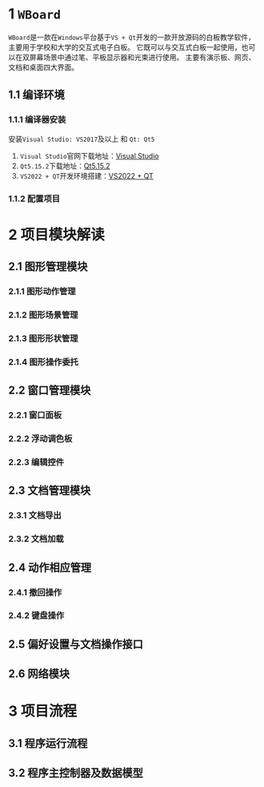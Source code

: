 # 1 `WBoard`
`WBoard`是一款在`Windows`平台基于`VS + Qt`开发的一款开放源码的白板教学软件，主要用于学校和大学的交互式电子白板。 它既可以与交互式白板一起使用，也可以在双屏幕场景中通过笔、平板显示器和光束进行使用。 主要有演示板、网页、文档和桌面四大界面。

## 1.1 编译环境

### 1.1.1 编译器安装
安装`Visual Studio: VS2017`及以上 和 `Qt: Qt5`
1. `Visual Studio`官网下载地址：[Visual Studio](https://visualstudio.microsoft.com/zh-hans/downloads/ "Visual Studio")
2. `Qt5.15.2`下载地址：[Qt5.15.2](https://download.qt.io/official_releases/online_installers/ "Qt5.15.2")
3. `VS2022 + QT`开发环境搭建：[VS2022 + QT](https://blog.csdn.net/MelyLenient/article/details/123854069/ "VS2022 + QT")

### 1.1.2 配置项目


# 2 项目模块解读
## 2.1 图形管理模块
### 2.1.1 图形动作管理
### 2.1.2 图形场景管理
### 2.1.3 图形形状管理
### 2.1.4 图形操作委托

## 2.2 窗口管理模块
### 2.2.1 窗口面板
### 2.2.2 浮动调色板
### 2.2.3 编辑控件

## 2.3 文档管理模块
### 2.3.1 文档导出
### 2.3.2 文档加载

## 2.4 动作相应管理
### 2.4.1 撤回操作
### 2.4.2 键盘操作

## 2.5 偏好设置与文档操作接口

## 2.6 网络模块

# 3 项目流程
## 3.1 程序运行流程
## 3.2 程序主控制器及数据模型